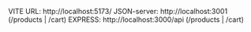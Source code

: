 VITE URL: http://localhost:5173/
JSON-server: http://localhost:3001 (/products | /cart)
EXPRESS: http://localhost:3000/api (/products | /cart)
